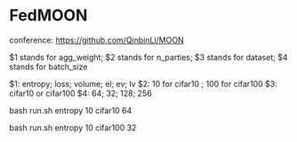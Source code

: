# FedMOON
conference:
https://github.com/QinbinLi/MOON


$1 stands for agg_weight; $2 stands for n_parties; $3 stands for dataset; $4 stands for batch_size

$1: entropy; loss; volume; el; ev; lv
$2: 10 for cifar10 ; 100 for cifar100
$3: cifar10 or cifar100
$4: 64; 32; 128; 256


bash run.sh entropy 10 cifar10 64

bash run.sh entropy 10 cifar100 32